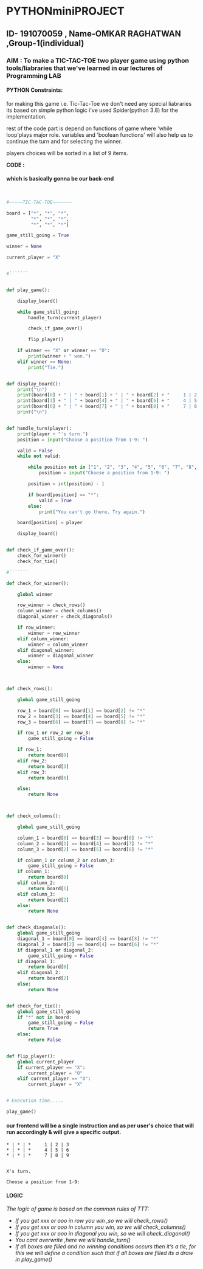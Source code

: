 # PYTHONminiPROJECT
## ID- 191070059  , Name-OMKAR RAGHATWAN  ,Group-1(individual)

### AIM : To make a TIC-TAC-TOE two player game using python tools/liabraries that we've learned in our lectures of Programming LAB

#### PYTHON Constraints:

for making this game i.e. Tic-Tac-Toe we don't need any special liabraries its based on simple python logic
i've used Spider(python 3.8) for the implementation.

rest of the code part is depend on functions of game where 'while loop'plays major role.
variables and 'boolean functions' will also help us to continue the turn and for selecting the winner.

players choices will be sorted in a list of 9 items.

**CODE :**

#### which is basically gonna be our back-end 
```python


#~~~~~TIC-TAC-TOE~~~~~~~

board = ["*", "*", "*",
         "*", "*", "*",
         "*", "*", "*"]

game_still_going = True

winner = None

current_player = "X"


#```````


def play_game():

    display_board()

    while game_still_going:
        handle_turn(current_player)

        check_if_game_over()

        flip_player()

    if winner == "X" or winner == "O":
        print(winner + " won.")
    elif winner == None:
        print("Tie.")


def display_board():
    print("\n")
    print(board[0] + " | " + board[1] + " | " + board[2] + "     1 | 2 | 3")
    print(board[3] + " | " + board[4] + " | " + board[5] + "     4 | 5 | 6")
    print(board[6] + " | " + board[7] + " | " + board[8] + "     7 | 8 | 9")
    print("\n")


def handle_turn(player):
    print(player + "'s turn.")
    position = input("Choose a position from 1-9: ")

    valid = False
    while not valid:

        while position not in ["1", "2", "3", "4", "5", "6", "7", "8", "9"]:
            position = input("Choose a position from 1-9: ")

        position = int(position) - 1

        if board[position] == "*":
            valid = True
        else:
            print("You can't go there. Try again.")

    board[position] = player

    display_board()


def check_if_game_over():
    check_for_winner()
    check_for_tie()

#```````

def check_for_winner():

    global winner

    row_winner = check_rows()
    column_winner = check_columns()
    diagonal_winner = check_diagonals()

    if row_winner:
        winner = row_winner
    elif column_winner:
        winner = column_winner
    elif diagonal_winner:
        winner = diagonal_winner
    else:
        winner = None



def check_rows():

    global game_still_going

    row_1 = board[0] == board[1] == board[2] != "*"
    row_2 = board[3] == board[4] == board[5] != "*"
    row_3 = board[6] == board[7] == board[8] != "*"

    if row_1 or row_2 or row_3:
        game_still_going = False

    if row_1:
        return board[0]
    elif row_2:
        return board[3]
    elif row_3:
        return board[6]

    else:
        return None



def check_columns():

    global game_still_going

    column_1 = board[0] == board[3] == board[6] != "*"
    column_2 = board[1] == board[4] == board[7] != "*"
    column_3 = board[2] == board[5] == board[8] != "*"

    if column_1 or column_2 or column_3:
        game_still_going = False
    if column_1:
        return board[0]
    elif column_2:
        return board[1]
    elif column_3:
        return board[2]
    else:
        return None


def check_diagonals():
    global game_still_going
    diagonal_1 = board[0] == board[4] == board[8] != "*"
    diagonal_2 = board[2] == board[4] == board[6] != "*"
    if diagonal_1 or diagonal_2:
        game_still_going = False
    if diagonal_1:
        return board[0]
    elif diagonal_2:
        return board[2]
    else:
        return None


def check_for_tie():
    global game_still_going
    if "*" not in board:
        game_still_going = False
        return True
    else:
        return False


def flip_player():
    global current_player
    if current_player == "X":
        current_player = "O"
    elif current_player == "O":
        current_player = "X"


# Execution time.....

play_game()

```

#### our frontend will be a single instruction and as per user's choice that will run accordingly & will give a specific output.

```
* | * | *     1 | 2 | 3
* | * | *     4 | 5 | 6
* | * | *     7 | 8 | 9


X's turn.

Choose a position from 1-9:

```

#### LOGIC

 *The logic of game is based on the common rules of TTT:*

* *If you get xxx or ooo in row you win ,so we will check_rows()*
* *If you get xxx or ooo in column you win, so we will check_columns()*
* *If you get xxx or ooo in diagonal you win, so we will check_diagonal()*
* *You cant overwrite ,here we will handle_turn()*
* *If all boxes are filled and no winning conditions occurs then it’s a tie, for this we will define a condition such that if all boxes are filled its a draw in play_game()*

